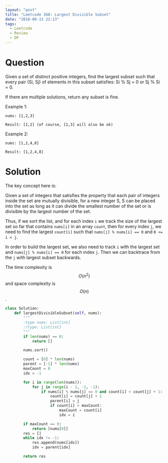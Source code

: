 ```yaml
---
layout: "post"
title: "Leetcode 368: Largest Divisible Subset"
date: "2018-08-13 22:13"
tags:
  - Leetcode
  - Review
  - DP
---
```


# Question
Given a set of distinct positive integers, find the largest subset such that every pair (Si, Sj) of elements in this subset satisfies: Si % Sj = 0 or Sj % Si = 0.

If there are multiple solutions, return any subset is fine.

Example 1:
```
nums: [1,2,3]

Result: [1,2] (of course, [1,3] will also be ok)
```

Example 2:

```
nums: [1,2,4,8]

Result: [1,2,4,8]
```

# Solution
The key concept here is:

Given a set of integers that satisfies the property that each pair of integers inside the set are mutually divisible, for a new integer S, S can be placed into the set as long as it can divide the smallest number of the set or is divisible by the largest number of the set.

Thus, if we sort the list, and for each index `i` we track the size of the largest set so far that contains `nums[i]` in an array `count`, then for every index `j`, we need to find the largest `count[i]` such that `nums[j] % nums[i] == 0` and `0 <= i < j`.

In order to build the largest set, we also need to track `i` with the largest set and `nums[j] % nums[i] == 0` for each index `j`. Then we can backtrace from the `j` with largest subset backwards.

The time complexity is $$O(n^2)$$ and space complexity is $$O(n)$$.

```python
class Solution:
    def largestDivisibleSubset(self, nums):
        """
        :type nums: List[int]
        :rtype: List[int]
        """
        if len(nums) == 0:
            return []

        nums.sort()

        count = [0] * len(nums)
        parent = [-1] * len(nums)
        maxCount = 0
        idx = -1

        for i in range(len(nums)):
            for j in range(i - 1, -1, -1):
                if nums[i] % nums[j] == 0 and count[i] < count[j] + 1:
                    count[i] = count[j] + 1
                    parent[i] = j
                    if count[i] > maxCount:
                        maxCount = count[i]
                        idx = i

        if maxCount == 0:
            return [nums[0]]
        res = []
        while idx != -1:
            res.append(nums[idx])
            idx = parent[idx]

        return res
```
